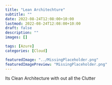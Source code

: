```yaml
---
title: "Lean Architechture"
subtitle: ""
date: 2022-08-24T12:08:00+10:00
lastmod: 2022-08-24T12:08:00+10:00
draft: false
description: ""
images: []

tags: [Azure]
categories: [Cloud]

featuredImage: "../MissingPlaceholder.png"
featuredImagePreview: "MissingPlaceholder.png"
---
```



Its Clean Architecture with out all the Clutter